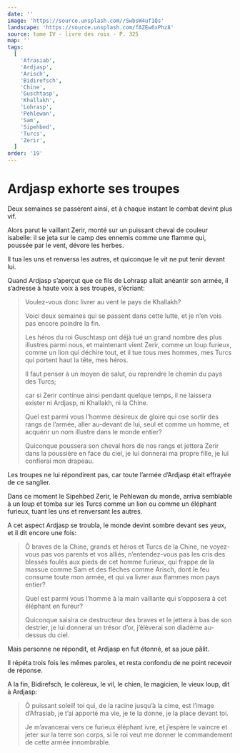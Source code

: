 ```yaml
---
date: ''
image: 'https://source.unsplash.com//SwbsW4uf1Qs'
landscape: 'https://source.unsplash.com/fAZEw6xPhz8'
source: tome IV - livre des rois - P. 325
map: ''
tags:
  [
    'Afrasiab',
    'Ardjasp',
    'Arisch',
    'Bidirefsch',
    'Chine',
    'Guschtasp',
    'Khallakh',
    'Lohrasp',
    'Pehlewan',
    'Sam',
    'Sipehbed',
    'Turcs',
    'Zerir',
  ]
order: '19'
---
```


# Ardjasp exhorte ses troupes

Deux semaines se passèrent ainsi, et à chaque instant le combat devint plus vif.

Alors parut le vaillant Zerir, monté sur un puissant cheval de couleur isabelle: il se jeta sur le camp des ennemis comme une flamme qui, poussée par le vent, dévore les herbes.

Il tua les uns et renversa les autres, et quiconque le vit ne put tenir devant lui.

Quand Ardjasp s’aperçut que ce fils de Lohrasp allait anéantir son armée, il s’adresse à haute voix à ses troupes, s’écriant:

> Voulez-vous donc livrer au vent le pays de Khallakh?
>
> Voici deux semaines qui se passent dans cette lutte, et je n’en vois pas encore poindre la fin.
>
> Les héros du roi Guschtasp ont déjà tué un grand nombre des plus illustres parmi nous, et maintenant vient Zerir, comme un loup furieux, comme un lion qui déchire tout, et il tue tous mes hommes, mes Turcs qui portent haut la tête, mes héros.
>
> Il faut penser à un moyen de salut, ou reprendre le chemin du pays des Turcs;
>
> car si Zerir continue ainsi pendant quelque temps, il ne laissera exister ni Ardjasp, ni Khallakh, ni la Chine.
>
> Quel est parmi vous l’homme désireux de gloire qui ose sortir des rangs de l’armée, aller au-devant de lui, seul et comme un homme, et acquérir un nom illustre dans le monde entier?
>
> Quiconque poussera son cheval hors de nos rangs et jettera Zerir dans la poussière en face du ciel, je lui donnerai ma propre fille, je lui confierai mon drapeau.

Les troupes ne lui répondirent pas, car toute l’armée d’Ardjasp était effrayée de ce sanglier.

Dans ce moment le Sipehbed Zerir, le Pehlewan du monde, arriva semblable à un loup et tomba sur les Turcs comme un lion ou comme un éléphant furieux, tuant les uns et renversant les autres.

A cet aspect Ardjasp se troubla, le monde devint sombre devant ses yeux, et il dit encore une fois:

> Ô braves de la Chine, grands et héros et Turcs de la Chine, ne voyez-vous pas vos parents et vos alliés, n’entendez-vous pas les cris des blessés foulés aux pieds de cet homme furieux, qui frappe de la massue comme Sam et des flèches comme Arisch, dont le feu consume toute mon armée, et qui va livrer aux flammes mon pays entier?
>
> Quel est parmi vous l’homme à la main vaillante qui s’opposera à cet éléphant en fureur?
>
> Quiconque saisira ce destructeur des braves et le jettera à bas de son destrier, je lui donnerai un trésor d’or, j’élèverai son diadème au-dessus du ciel.

Mais personne ne répondit, et Ardjasp en fut étonné, et sa joue pâlit.

Il répéta trois fois les mêmes paroles, et resta confondu de ne point recevoir de réponse.

A la fin, Bidirefsch, le colèreux, le vil, le chien, le magicien, le vieux loup, dit à Ardjasp:

> Ô puissant soleil! toi qui, de la racine jusqu’à la cime, est l’image d’Afrasiab, je t’ai apporté ma vie, je te la donne, je la place devant toi.
>
> Je m’avancerai vers ce furieux éléphant ivre, et j’espère le vaincre et jeter sur la terre son corps, si le roi veut me donner le commandement de cette armée innombrable.

